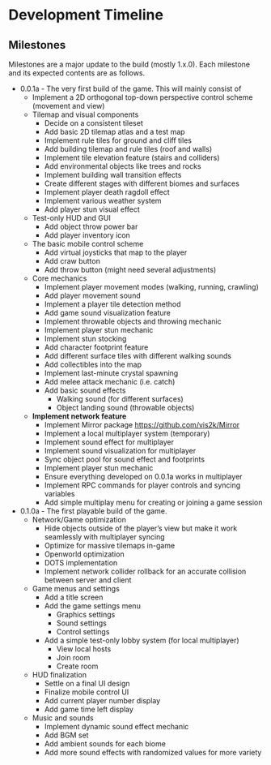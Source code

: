# Development Timeline

## Milestones

Milestones are a major update to the build \(mostly 1.x.0\). Each milestone and its expected contents are as follows.

* 0.0.1a - The very first build of the game. This will mainly consist of
  * Implement a 2D orthogonal top-down perspective control scheme \(movement and view\)
  * Tilemap and visual components
    * Decide on a consistent tileset
    * Add basic 2D tilemap atlas and a test map
    * Implement rule tiles for ground and cliff tiles
    * Add building tilemap and rule tiles \(roof and walls\)
    * Implement tile elevation feature \(stairs and colliders\)
    * Add environmental objects like trees and rocks
    * Implement building wall transition effects
    * Create different stages with different biomes and surfaces
    * Implement player death ragdoll effect
    * Implement various weather system
    * Add player stun visual effect
  * Test-only HUD and GUI
    * Add object throw power bar
    * Add player inventory icon
  * The basic mobile control scheme
    * Add virtual joysticks that map to the player
    * Add craw button
    * Add throw button \(might need several adjustments\)
  * Core mechanics
    * Implement player movement modes \(walking, running, crawling\)
    * Add player movement sound
    * Implement a player tile detection method
    * Add game sound visualization feature
    * Implement throwable objects and throwing mechanic
    * Implement player stun mechanic
    * Implement stun stocking
    * Add character footprint feature
    * Add different surface tiles with different walking sounds
    * Add collectibles into the map
    * Implement last-minute crystal spawning
    * Add melee attack mechanic \(i.e. catch\)
    * Add basic sound effects
      * Walking sound \(for different surfaces\)
      * Object landing sound \(throwable objects\)
  * **Implement network feature**
    * Implement Mirror package https://github.com/vis2k/Mirror
    * Implement a local multiplayer system \(temporary\)
    * Implement sound effect for multiplayer
    * Implement sound visualization for multiplayer
    * Sync object pool for sound effect and footprints
    * Implement player stun mechanic
    * Ensure everything developed on 0.0.1a works in multiplayer
    * Implement RPC commands for player controls and syncing variables
    * Add simple multiplay menu for creating or joining a game session
* 0.1.0a - The first playable build of the game.
  * Network/Game optimization
    * Hide objects outside of the player’s view but make it work seamlessly with multiplayer syncing
    * Optimize for massive tilemaps in-game
    * Openworld optimization
    * DOTS implementation
    * Implement network collider rollback for an accurate collision between server and client
  * Game menus and settings
    * Add a title screen
    * Add the game settings menu
      * Graphics settings
      * Sound settings
      * Control settings
    * Add a simple test-only lobby system \(for local multiplayer\)
      * View local hosts
      * Join room
      * Create room
  * HUD finalization
    * Settle on a final UI design
    * Finalize mobile control UI
    * Add current player number display
    * Add game time left display
  * Music and sounds
    * Implement dynamic sound effect mechanic
    * Add BGM set
    * Add ambient sounds for each biome
    * Add more sound effects with randomized values for more variety


